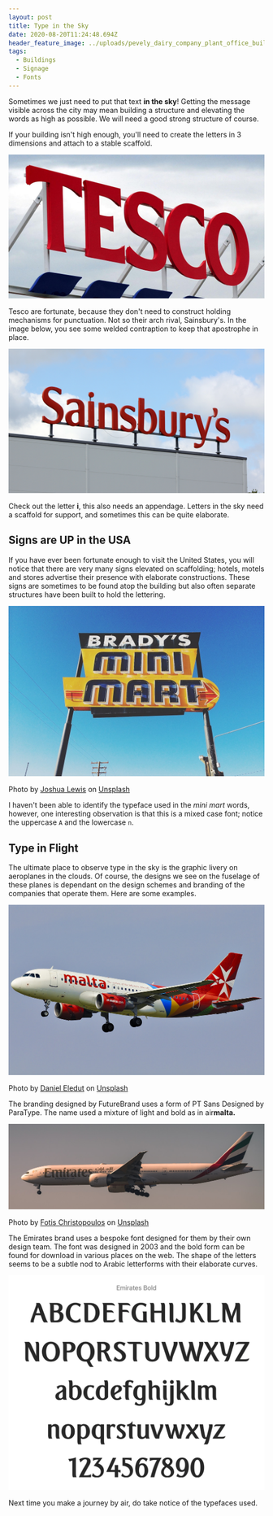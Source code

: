 ```yaml
---
layout: post
title: Type in the Sky
date: 2020-08-20T11:24:48.694Z
header_feature_image: ../uploads/pevely_dairy_company_plant_office_building.jpg
tags:
  - Buildings
  - Signage
  - Fonts
---
```

Sometimes we just need to put that text **in the sky**! Getting the message visible across the city may mean building a structure and elevating the words as high as possible. We will need a good strong structure of course.

If your building isn't high enough, you'll need to create the letters in 3 dimensions and attach to a stable scaffold.

![Tesco store. Image from SkyNews](../uploads/skynews-tesco-supermarket_4634438.jpg "Tesco store. Image from SkyNews")

Tesco are fortunate, because they don't need to construct holding mechanisms for punctuation. Not so their arch rival, Sainsbury's. In the image below, you see some welded contraption to keep that apostrophe in place.

![Sainsbury's in the sky](../uploads/shutterstock_1384561580.jpg "Sainsbury's in the sky")

Check out the letter **i**, this also needs an appendage. Letters in the sky need a scaffold for support, and sometimes this can be quite elaborate.

## Signs are UP in the USA

If you have ever been fortunate enough to visit the United States, you will notice that there are very many signs elevated on scaffolding; hotels, motels and stores advertise their presence with elaborate constructions.  These signs are sometimes to be found atop the building but also often separate structures have been built to hold the lettering.

![Brady's market, U.S. 395, Inyokern, CA, USA](../uploads/joshua-lewis-d8wkirgypyc-unsplash.jpg "Brady's market, U.S. 395, Inyokern, CA, USA")

Photo by [Joshua Lewis](https://unsplash.com/@joshuaaaronlewis?utm_source=unsplash&utm_medium=referral&utm_content=creditCopyText) on [Unsplash](https://unsplash.com/s/photos/motel-sign?utm_source=unsplash&utm_medium=referral&utm_content=creditCopyText)

I haven't been able to identify the typeface used in the *mini mart* words, however, one interesting observation is that this is a mixed case font; notice the uppercase `A` and the lowercase `n`.

## Type in Flight

The ultimate place to observe type in the sky is the graphic livery on aeroplanes in the clouds. Of course, the designs we see on the fuselage of these planes is dependant on the design schemes and branding of the companies that operate them. Here are some examples.

![A320 Air Malta landing at Orly Airport](../uploads/daniel-eledut-9qbk7fwoz1y-unsplash.jpg "A320 Air Malta landing at Orly Airport")

Photo by [Daniel Eledut](https://unsplash.com/@pixtolero2?utm_source=unsplash&utm_medium=referral&utm_content=creditCopyText) on [Unsplash](https://unsplash.com/s/photos/airplane-signage?utm_source=unsplash&utm_medium=referral&utm_content=creditCopyText)

The branding designed by FutureBrand uses a form of PT Sans Designed by ParaType. The name used a mixture of light and bold as in air**malta.**

![Boeing 777-300  Venizelos Airport](../uploads/fotis-christopoulos-u-dbs-qxkve-unsplash.jpg "Boeing 777-300  Venizelos Airport")

Photo by [Fotis Christopoulos](https://unsplash.com/@digitaldev?utm_source=unsplash&utm_medium=referral&utm_content=creditCopyText) on [Unsplash](https://unsplash.com/s/photos/%22emirates-airplane%22?utm_source=unsplash&utm_medium=referral&utm_content=creditCopyText)

The Emirates brand uses a bespoke font designed for them by their own design team. The font was designed in 2003 and the bold form can be found for download in various places on the web.  The shape of the letters seems to be a subtle nod to Arabic letterforms with their elaborate curves.

![Here is the Emirates font](../uploads/screenshot-2020-08-25-at-10.39.19.png "Here is the Emirates font")



Next time you make a journey by air, do take notice of the typefaces used.